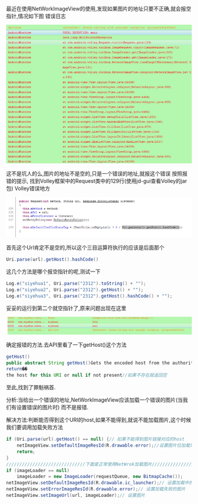 最近在使用NetWorkImageView的使用,发现如果图片的地址只要不正确,就会报空指针,情况如下图 错误日志

![Image](/Android/NetWorkImageViewPointer/_001.png)



这不是坑人的么,图片的地址不是空的,只是一个错误的地址,就报这个错误 按照报错的提示,
找到Volley框架中的Request类中的129行(使用jd-gui查看Volley的jar包) Volley错误地方

![Image](/Android/NetWorkImageViewPointer/_002.png)


首先这个Url肯定不是空的,所以这个三目运算符执行的应该是后面那个

```JAVA
Uri.parse(url).getHost().hashCode()
```

这几个方法是哪个报空指针的呢,测试一下

```JAVA
Log.e("siyehua1", Uri.parse("2312").toString() + "");
Log.e("siyehua2", Uri.parse("2312").getHost() + "");
Log.e("siyehua3", Uri.parse("2312").getHost().hashCode() + "");
```

妥妥的运行到第二个就空指针了,原来问题出现在这里

![Image](/Android/NetWorkImageViewPointer/_003.png)

确定报错的方法.去API里看了一下getHost()这个方法

```JAVA
getHost()
public abstract String getHost()Gets the encoded host from the authority for this URI. For example, if the authority is "bob@google.com", this method will return "google.com". 
return��
the host for this URI or null if not present//如果不存在就返回空
```

至此,找到了罪魁祸首.

分析:当给出一个错误的地址,NetWorkImageView应该加载一个错误的图片(当我们有设置错误的图片时) 而不是报错.

解决方法:判断能否得到这个URI的host,如果不能得到,就说不能加载图片,这个时候我们要调用加载失败方法

```JAVA
if (Uri.parse(url).getHost() == null) {// 如果不能得到图片链接对应的host
    netImageView.setDefaultImageResId(R.drawable.error);//设置图片位加载失败的图片
    return;
}
//////////////////////////////下面是正常使用NetWrok加载图片////////////////////////////
if (imageLoader == null)
    imageLoader = new ImageLoader(requestQueue, new BitmapCache());
netImageView.setDefaultImageResId(R.drawable.ic_launcher);// 设置加载中的图片
netImageView.setErrorImageResId(R.drawable.error);// 设置加载失败的图片
netImageView.setImageUrl(url, imageLoader);// 设置图片
```
